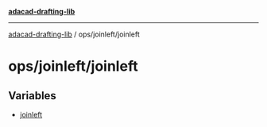 [**adacad-drafting-lib**](../../../README.md)

***

[adacad-drafting-lib](../../../modules.md) / ops/joinleft/joinleft

# ops/joinleft/joinleft

## Variables

- [joinleft](variables/joinleft.md)

